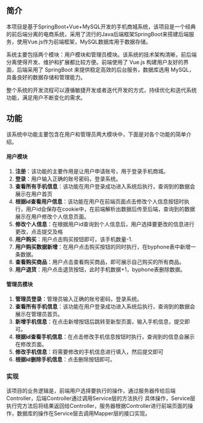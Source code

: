 ## 简介

本项目是基于SpringBoot+Vue+MySQL开发的手机商城系统，该项目是一个经典的前后端分离的电商系统，采用了流行的Java后端框架SpringBoot来搭建后端服务，使用Vue.js作为前端框架，MySQL数据库用于数据存储。

系统主要包括两个模块：用户模块和管理员模块。该系统的技术架构清晰，前后端分离使得开发、维护和扩展都比较方便。前端使用了 Vue.js 构建用户友好的界面，后端采用了 SpringBoot 来提供稳定高效的后台服务，数据库选用 MySQL，具备良好的数据存储和管理能力。

整个系统的开发流程可以遵循敏捷开发或者迭代开发的方式，持续优化和迭代系统功能，满足用户不断变化的需求。

## 功能

该系统中功能主要包含在用户和管理员两大模块中，下面是对各个功能的简单介绍。

#### 用户模块

1. **注册**：该功能的主要作用是让用户申请账号，用于登录手机商城。
2. **登录**：用户输入正确的账号密码，登录系统。
3. **查看所有手机信息**：该功能在用户登录成功进入系统后执行，查询到的数据会展示在用户首页
4. **根据id查看用户信息**：该功能在用户在前端页面点击修改个人信息按钮时执行，用户id会保存在cookie中，在前端解析出数据后传至后端，查询到的数据展示在用户修改个人信息页面。
5. **修改个人信息**：在根据用户id查询到个人信息后，用户选择要更改的信息进行更改，点击提交及格
6. **用户购买**：用户点击购买按钮即可，该手机数量-1.
7. **用户购买数据新增**：在用户点击购买按钮的同时执行，在byphone表中新增一条数据。
8. **查看购买商品**：用户点击查看购买商品，即可展示自己购买的所有商品。
9. **用户退货**：用户点击退货按钮，此时手机数据+1，byphone表删除数据。

#### 管理员模块

1. **管理员登录**：管理员输入正确的账号密码，登录系统。
2. **查看所有手机信息**：该功能在用户登录成功进入系统后执行，查询到的数据会展示在管理员首页。
3. **新增手机信息**：在点击新增按钮后跳转至新型页面，输入手机信息，提交即可。
4. **根据id查看手机信息**：在点击修改手机信息按钮时执行，查询到的信息会展示在修改页面。
5. **修改手机信息**：将需要修改的手机信息进行填入，然后提交即可
6. **根据id删除手机信息**：点击删除按钮即可。

### 实现

该项目的业务逻辑是，前端用户选择要执行的操作，通过服务器传给后端Controller，后端Controller通过调用Service层的方法执行
具体操作，Service层执行完方法后将结果返回给Controller，服务器根据Controller进行前端页面的操作，数据库的操作在Service层去调用Mapper层的接口实现。
